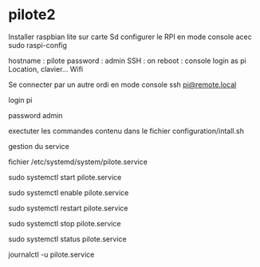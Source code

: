 # pilote2

Installer raspbian lite sur carte Sd
configurer le RPI en mode console acec sudo raspi-config


hostname :  pilote
password :  admin
SSH : on
reboot : console login as pi
Location, clavier...
Wifi

Se connecter par un autre ordi en mode console
ssh pi@remote.local

login pi

password admin

exectuter les commandes contenu dans le fichier configuration/intall.sh



gestion du service

fichier /etc/systemd/system/pilote.service

sudo systemctl start pilote.service

sudo systemctl enable pilote.service

sudo systemctl restart pilote.service

sudo systemctl stop pilote.service

sudo systemctl status pilote.service

journalctl -u pilote.service